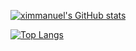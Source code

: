 
[![ximmanuel's GitHub stats](https://github-readme-stats.vercel.app/api?username=ximmanuelx&theme=dark&show_icons=true)](https://github.com/anuraghazra/github-readme-stats)

[![Top Langs](https://github-readme-stats.vercel.app/api/top-langs/?username=ximmanuelx&theme=dark&show_icons=true)](https://github.com/anuraghazra/github-readme-stats)
